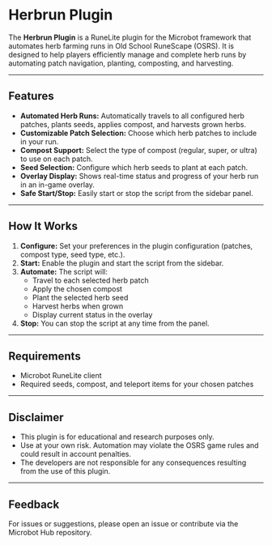 ﻿# Herbrun Plugin

The **Herbrun Plugin** is a RuneLite plugin for the Microbot framework that automates herb farming runs in Old School RuneScape (OSRS). It is designed to help players efficiently manage and complete herb runs by automating patch navigation, planting, composting, and harvesting.

---

## Features

- **Automated Herb Runs:** Automatically travels to all configured herb patches, plants seeds, applies compost, and harvests grown herbs.
- **Customizable Patch Selection:** Choose which herb patches to include in your run.
- **Compost Support:** Select the type of compost (regular, super, or ultra) to use on each patch.
- **Seed Selection:** Configure which herb seeds to plant at each patch.
- **Overlay Display:** Shows real-time status and progress of your herb run in an in-game overlay.
- **Safe Start/Stop:** Easily start or stop the script from the sidebar panel.

---

## How It Works

1. **Configure:** Set your preferences in the plugin configuration (patches, compost type, seed type, etc.).
2. **Start:** Enable the plugin and start the script from the sidebar.
3. **Automate:** The script will:
    - Travel to each selected herb patch
    - Apply the chosen compost
    - Plant the selected herb seed
    - Harvest herbs when grown
    - Display current status in the overlay
4. **Stop:** You can stop the script at any time from the panel.

---

## Requirements

- Microbot RuneLite client
- Required seeds, compost, and teleport items for your chosen patches

---

## Disclaimer

- This plugin is for educational and research purposes only.
- Use at your own risk. Automation may violate the OSRS game rules and could result in account penalties.
- The developers are not responsible for any consequences resulting from the use of this plugin.

---

## Feedback

For issues or suggestions, please open an issue or contribute via the Microbot Hub repository.